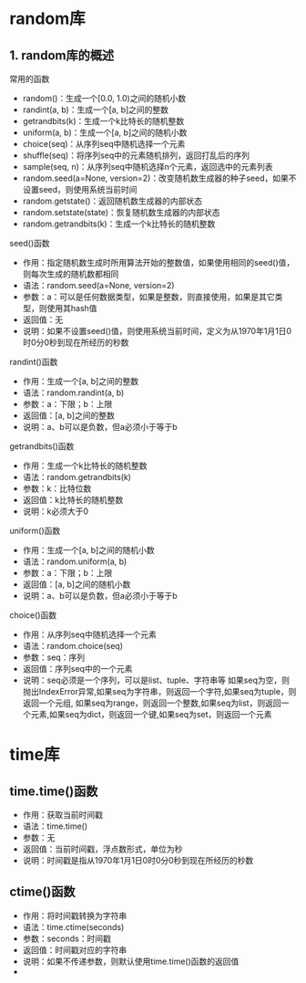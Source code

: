 # random库
## 1. random库的概述
常用的函数
- random()：生成一个[0.0, 1.0)之间的随机小数
- randint(a, b)：生成一个[a, b]之间的整数
- getrandbits(k)：生成一个k比特长的随机整数
- uniform(a, b)：生成一个[a, b]之间的随机小数
- choice(seq)：从序列seq中随机选择一个元素
- shuffle(seq)：将序列seq中的元素随机排列，返回打乱后的序列
- sample(seq, n)：从序列seq中随机选择n个元素，返回选中的元素列表
- random.seed(a=None, version=2)：改变随机数生成器的种子seed，如果不设置seed，则使用系统当前时间
- random.getstate()：返回随机数生成器的内部状态
- random.setstate(state)：恢复随机数生成器的内部状态
- random.getrandbits(k)：生成一个k比特长的随机整数

seed()函数
- 作用：指定随机数生成时所用算法开始的整数值，如果使用相同的seed()值，则每次生成的随机数都相同
- 语法：random.seed(a=None, version=2)
- 参数：a：可以是任何数据类型，如果是整数，则直接使用，如果是其它类型，则使用其hash值
- 返回值：无
- 说明：如果不设置seed()值，则使用系统当前时间，定义为从1970年1月1日0时0分0秒到现在所经历的秒数

randint()函数
- 作用：生成一个[a, b]之间的整数
- 语法：random.randint(a, b)
- 参数：a：下限；b：上限
- 返回值：[a, b]之间的整数
- 说明：a、b可以是负数，但a必须小于等于b

getrandbits()函数
- 作用：生成一个k比特长的随机整数
- 语法：random.getrandbits(k)
- 参数：k：比特位数
- 返回值：k比特长的随机整数
- 说明：k必须大于0

uniform()函数
- 作用：生成一个[a, b]之间的随机小数
- 语法：random.uniform(a, b)
- 参数：a：下限；b：上限
- 返回值：[a, b]之间的随机小数
- 说明：a、b可以是负数，但a必须小于等于b

choice()函数
- 作用：从序列seq中随机选择一个元素
- 语法：random.choice(seq)
- 参数：seq：序列
- 返回值：序列seq中的一个元素
- 说明：seq必须是一个序列，可以是list、tuple、字符串等 如果seq为空，则抛出IndexError异常,如果seq为字符串，则返回一个字符,如果seq为tuple，则返回一个元组,
    如果seq为range，则返回一个整数,如果seq为list，则返回一个元素,如果seq为dict，则返回一个键,如果seq为set，则返回一个元素
  

# time库

## time.time()函数
- 作用：获取当前时间戳
- 语法：time.time()
- 参数：无
- 返回值：当前时间戳，浮点数形式，单位为秒
- 说明：时间戳是指从1970年1月1日0时0分0秒到现在所经历的秒数

## ctime()函数
- 作用：将时间戳转换为字符串
- 语法：time.ctime(seconds)
- 参数：seconds：时间戳
- 返回值：时间戳对应的字符串
- 说明：如果不传递参数，则默认使用time.time()函数的返回值
- 